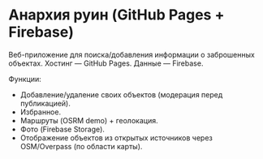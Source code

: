 # Анархия руин (GitHub Pages + Firebase)

Веб-приложение для поиска/добавления информации о заброшенных объектах. Хостинг — GitHub Pages. Данные — Firebase.

Функции:
- Добавление/удаление своих объектов (модерация перед публикацией).
- Избранное.
- Маршруты (OSRM demo) + геолокация.
- Фото (Firebase Storage).
- Отображение объектов из открытых источников через OSM/Overpass (по области карты).
